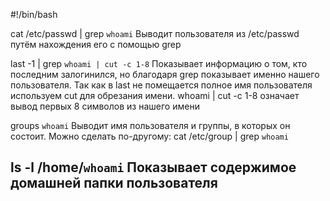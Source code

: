 #!/bin/bash

cat /etc/passwd | grep `whoami`
Выводит пользователя из /etc/passwd путём нахождения его с помощью grep

last -1 | grep `whoami | cut -c 1-8`
Показывает информацию о том, кто последним залогинился, но благодаря grep показывает именно нашего пользователя. 
Так как в last не помещается полное имя пользователя используем cut для обрезания имени.
whoami | cut -c 1-8 означает вывод первых 8 символов из нашего имени

groups `whoami`
Выводит имя пользователя и группы, в которых он состоит.
Можно сделать по-другому: cat /etc/group | grep `whoami`

ls -l /home/`whoami`
Показывает содержимое домашней папки пользователя
-------------------------------------------------------------------------------------------------------------------
